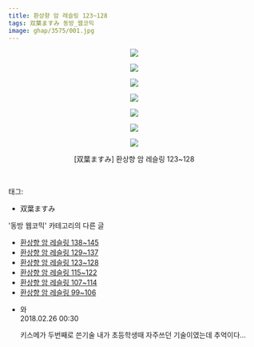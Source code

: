 ```yaml
---
title: 환상향 암 레슬링 123~128
tags: 双葉ますみ 동방_웹코믹
image: ghap/3575/001.jpg
---
```

<div class="article">
<p style="text-align: center; clear: none; float: none;"><img src="{{ site.nasurl }}/ghap/3575/001.jpg"/></p>
<p style="text-align: center; clear: none; float: none;"><img src="{{ site.nasurl }}/ghap/3575/002.jpg"/></p>
<p style="text-align: center; clear: none; float: none;"><img src="{{ site.nasurl }}/ghap/3575/003.jpg"/></p>
<p style="text-align: center; clear: none; float: none;"><img src="{{ site.nasurl }}/ghap/3575/004.jpg"/></p>
<p style="text-align: center; clear: none; float: none;"><img src="{{ site.nasurl }}/ghap/3575/005.jpg"/></p>
<p style="text-align: center; clear: none; float: none;"><img src="{{ site.nasurl }}/ghap/3575/006.jpg"/></p>
<p style="text-align: center; clear: none; float: none;"><img src="{{ site.nasurl }}/ghap/3575/007.jpg"/></p>
<p style="text-align: center; clear: none; float: none;">[双葉ますみ] 환상향 암 레슬링 123~128</p>
<p><br/></p>
</div><div class="tagTrail">
<p>태그: </p>
<ul>
<li>双葉ますみ</li>
</ul>
</div><div class="another">
<p>'동방 웹코믹' 카테고리의 다른 글</p>
<ul>
<li><a href="/2017-07-20-ghap_3579">환상향 암 레슬링 138~145</a></li>
<li><a href="/2017-07-17-ghap_3576">환상향 암 레슬링 129~137</a></li>
<li><a href="/2017-07-17-ghap_3575">환상향 암 레슬링 123~128</a></li>
<li><a href="/2017-07-17-ghap_3574">환상향 암 레슬링 115~122</a></li>
<li><a href="/2017-07-17-ghap_3573">환상향 암 레슬링 107~114</a></li>
<li><a href="/2017-07-17-ghap_3572">환상향 암 레슬링 99~106</a></li>
</ul>
</div><div class="cb_module cb_fluid">
<div class="cb_wrt cb_profile">
<div class="comment">
<ul>
<li class="cb_thumb_off" id="comment15206733">
<div class="cb_comment_area">
<div class="cb_info_area">
<div class="cb_section">
<span class="cb_nick_name">와</span>
</div>
<div class="cb_section">
<span class="cb_date">2018.02.26 00:30 </span>
</div>
</div>
<div class="cb_dsc_comment">
<p class="cb_dsc">
											키스메가 두번째로 쓴기술 내가 초등학생때 자주쓰던 기술이였는데 추억이다...
										</p>
</div>
</div></li>
</ul>
</div>
</div><!-- commentList close -->
</div>